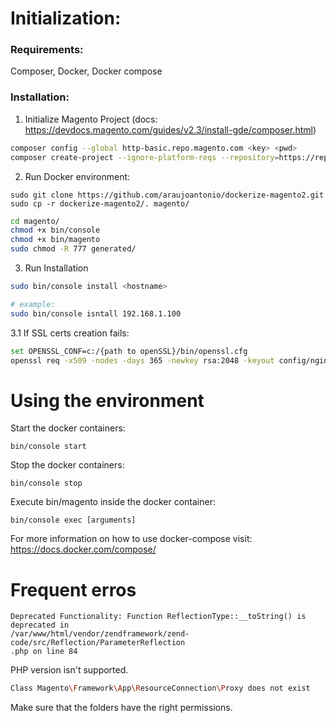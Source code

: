 # Initialization:

### Requirements:
Composer, Docker, Docker compose

### Installation:
1. Initialize Magento Project (docs: https://devdocs.magento.com/guides/v2.3/install-gde/composer.html)

```bash
composer config --global http-basic.repo.magento.com <key> <pwd>
composer create-project --ignore-platform-reqs --repository=https://repo.magento.com/ magento/project-community-edition magento
```

2. Run Docker environment:
```
sudo git clone https://github.com/araujoantonio/dockerize-magento2.git
sudo cp -r dockerize-magento2/. magento/
```

```bash
cd magento/
chmod +x bin/console
chmod +x bin/magento
sudo chmod -R 777 generated/
```


3. Run Installation
```bash
sudo bin/console install <hostname>

# example:
sudo bin/console isntall 192.168.1.100
```
3.1 If SSL certs creation fails:
```bash
set OPENSSL_CONF=c:/{path to openSSL}/bin/openssl.cfg
openssl req -x509 -nodes -days 365 -newkey rsa:2048 -keyout config/nginx/ssl/key.pem -out config/nginx/ssl/cert.pem
```

# Using the environment
Start the docker containers:

`bin/console start`

Stop the docker containers:

`bin/console stop`

Execute bin/magento inside the docker container:

`bin/console exec [arguments]`

For more information on how to use docker-compose visit: https://docs.docker.com/compose/

# Frequent erros
```
Deprecated Functionality: Function ReflectionType::__toString() is deprecated in
/var/www/html/vendor/zendframework/zend-code/src/Reflection/ParameterReflection
.php on line 84
```
PHP version isn't supported.

```bash
Class Magento\Framework\App\ResourceConnection\Proxy does not exist
```
Make sure that the folders have the right permissions.
